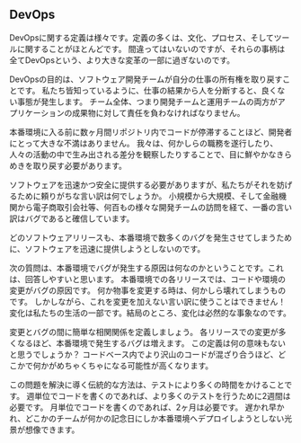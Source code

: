 ## DevOps

DevOpsに関する定義は様々です。定義の多くは、文化、プロセス、そしてツールに関することがほとんどです。
間違ってはいないのですが、それらの事柄は全てDevOpsという、より大きな変革の一部に過ぎないのです。

DevOpsの目的は、ソフトウェア開発チームが自分の仕事の所有権を取り戻すことです。
私たち皆知っているように、仕事の結果から人を分断すると、良くない事態が発生します。
チーム全体、つまり開発チームと運用チームの両方がアプリケーションの成果物に対して責任を負わなければなりません。

本番環境に入る前に数ヶ月間リポジトリ内でコードが停滞することほど、開発者にとって大きな不満はありません。
我々は、何かしらの職務を遂行したり、人々の活動の中で生み出される差分を観察したりすることで、目に鮮やかなきらめきを取り戻す必要があります。

ソフトウェアを迅速かつ安全に提供する必要がありますが、私たちがそれを妨げるために頼りがちな言い訳は何でしょうか。
小規模から大規模、そして金融機関から電子商取引会社等、何百もの様々な開発チームの訪問を経て、一番の言い訳はバグであると確信しています。

どのソフトウェアリリースも、本番環境で数多くのバグを発生させてしまうために、ソフトウェアを迅速に提供しようとしないのです。

次の質問は、本番環境でバグが発生する原因は何なのかということです。これは、回答しやすいと思います。
本番環境での各リリースでは、コードや環境の変更がバグの原因です。
何か物事を変更する時は、何かしら壊れてしまうものです。
しかしながら、これを変更を加えない言い訳に使うことはできません！
変化は私たちの生活の一部です。結局のところ、変化は必然的な事象なのです。

変更とバグの間に簡単な相関関係を定義しましょう。
各リリースでの変更が多くなるほど、本番環境で発生するバグは増えます。
この定義は何の意味もないと思うでしょうか？
コードベース内でより沢山のコードが混ざり合うほど、どこかで何かがめちゃくちゃになる可能性が高くなります。

この問題を解決に導く伝統的な方法は、テストにより多くの時間をかけることです。
週単位でコードを書くのであれば、より多くのテストを行うために2週間は必要です。
月単位でコードを書くのであれば、2ヶ月は必要です。
遅かれ早かれ、どこかのチームが何かの記念日にしか本番環境へデプロイしようとしない光景が想像できます。
